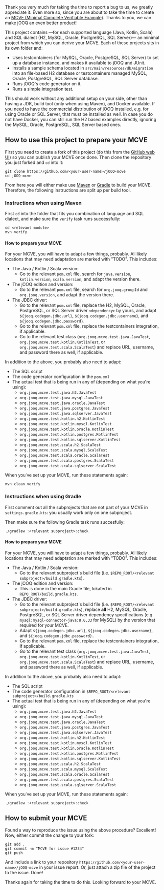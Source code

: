 Thank you very much for taking the time to report a bug to us, we greatly appreciate it.
Even more so, since you are about to take the time to create an
[MCVE (Minimal Complete Verifiable Example)](https://stackoverflow.com/help/minimal-reproducible-example).
Thanks to you, we can make jOOQ an even better product!


This project contains —for each supported language (Java, Kotlin, Scala) and SQL dialect (H2, MySQL, Oracle, PostgreSQL, SQL Server)—
an minimal project from which you can derive your MCVE. Each of these projects sits in its own folder and:

- Uses testcontainers (for MySQL, Oracle, PostgreSQL, SQL Server) to set up a database instance, and makes it available to jOOQ and JUnit.
- Installs a sample schema located in `src/main/resources/db/migration` into an file-based H2 database or testcontainers managed MySQL, Oracle, PostgreSQL, SQL Server database.
- Runs jOOQ's code generator on it.
- Runs a simple integration test.

This should work without any additional setup on your side, other than having a JDK, build tool (only when using Maven), and Docker available.
If you need to have the commercial distribution of jOOQ installed, e.g. for using Oracle or SQL Server, that must be installed as well.
In case you do not have Docker, you can still run the H2 based examples directly, ignoring the MySQL, Oracle, PostgreSQL, SQL Server based ones.


## How to use this project to prepare your MCVE


First you need to create a fork of this project (do this from the [GitHub web UI](https://docs.github.com/en/pull-requests/collaborating-with-pull-requests/working-with-forks/fork-a-repo))
so you can publish your MCVE once done. Then clone the repository you just forked and `cd` into it:


```
git clone https://github.com/<your-user-name>/jOOQ-mcve
cd jOOQ-mcve
```

From here you will either make use [Maven](https://maven.apache.org) or [Gradle](https://gradle.org) to build your MCVE.
Therefore, the following instructions are split up per build tool.


### Instructions when using Maven

First `cd` into the folder that fits you combination of language and SQL dialect, and make sure the `verify` task runs successfully:

```
cd <relevant module>
mvn verify
```

#### How to prepare your MCVE

For your MCVE, you will have to adapt a few things, probably. All likely locations that may need adaptation are marked with "TODO". This includes:

- The Java / Kotlin / Scala version: 
  - Go to the relevant `pom.xml` file, search for `java.version`, `kotlin.version`, `scala.version`, and adapt the version there.
- The jOOQ edition and version: 
  - Go to the relevant `pom.xml` file, search for `org.jooq.groupId` and `org.jooq.version`, and adapt the version there.
- The JDBC driver: 
  - Go to the relevant `pom.xml` file, replace the H2, MySQL, Oracle, PostgreSQL, or SQL Server driver `<dependency>` by yours, and adapt `${jooq.codegen.jdbc.url}`, `${jooq.codegen.jdbc.username}`, and `${jooq.codegen.jdbc.password}`.
  - Go to the relevant `pom.xml` file, replace the testcontainers integration, if applicable.
  - Go to the relevant test class (`org.jooq.mcve.test.java.JavaTest`, `org.jooq.mcve.test.kotlin.KotlinTest`, or `org.jooq.mcve.test.scala.ScalaTest`) and replace URL, username, and password there as well, if applicable.
  
In addition to the above, you probably also need to adapt:

- The SQL script
- The code generator configuration in the `pom.xml`
- The actual test that is being run in any of (depending on what you're using):
  - `org.jooq.mcve.test.java.h2.JavaTest`
  - `org.jooq.mcve.test.java.mysql.JavaTest`
  - `org.jooq.mcve.test.java.oracle.JavaTest`
  - `org.jooq.mcve.test.java.postgres.JavaTest`
  - `org.jooq.mcve.test.java.sqlserver.JavaTest`
  - `org.jooq.mcve.test.kotlin.h2.KotlinTest`
  - `org.jooq.mcve.test.kotlin.mysql.KotlinTest`
  - `org.jooq.mcve.test.kotlin.oracle.KotlinTest`
  - `org.jooq.mcve.test.kotlin.postgres.KotlinTest`
  - `org.jooq.mcve.test.kotlin.sqlserver.KotlinTest`
  - `org.jooq.mcve.test.scala.h2.ScalaTest`
  - `org.jooq.mcve.test.scala.mysql.ScalaTest`
  - `org.jooq.mcve.test.scala.oracle.ScalaTest`
  - `org.jooq.mcve.test.scala.postgres.ScalaTest`
  - `org.jooq.mcve.test.scala.sqlserver.ScalaTest`

When you've set up your MCVE, run these statements again:

```
mvn clean verify
```


### Instructions when using Gradle

First comment out all the subprojects that are not part of your MCVE in `settings.gradle.kts`: you usually work only on one subproject.

Then make sure the following Gradle task runs succesfully:

```
./gradlew :<relevant subproject>:check
```


#### How to prepare your MCVE

For your MCVE, you will have to adapt a few things, probably. All likely locations that may need adaptation are marked with "TODO". This includes:

- The Java / Kotlin / Scala version: 
  - Go to the relevant subproject's build file (i.e. `$REPO_ROOT/<relevant subproject>/build.gradle.kts`).
- The jOOQ edition and version: 
  - This is done in the main Gradle file, lokated in `REPO_ROOT/build.gradle.kts`.
- The JDBC driver: 
  - Go to the relevant subproject's build file (i.e. `$REPO_ROOT/<relevant subproject>/build.gradle.kts`), replace **all** H2, MySQL, Oracle, PostgreSQL, or SQL Server driver dependency specifications (e.g. `mysql:mysql-connector-java:8.0.33` for MySQL) by the version that required for your MCVE.
  - Adapt `${jooq.codegen.jdbc.url}`, `${jooq.codegen.jdbc.username}`, and `${jooq.codegen.jdbc.password}.`
  - Go to the relevant `pom.xml` file, replace the testcontainers integration, if applicable.
  - Go to the relevant test class (`org.jooq.mcve.test.java.JavaTest`, `org.jooq.mcve.test.kotlin.KotlinTest`, or `org.jooq.mcve.test.scala.ScalaTest`) and replace URL, username, and password there as well, if applicable.
  
In addition to the above, you probably also need to adapt:

- The SQL script
- The code generator configuration in `$REPO_ROOT/<relevant subproject>/build.gradle.kts`
- The actual test that is being run in any of (depending on what you're using):
  - `org.jooq.mcve.test.java.h2.JavaTest`
  - `org.jooq.mcve.test.java.mysql.JavaTest`
  - `org.jooq.mcve.test.java.oracle.JavaTest`
  - `org.jooq.mcve.test.java.postgres.JavaTest`
  - `org.jooq.mcve.test.java.sqlserver.JavaTest`
  - `org.jooq.mcve.test.kotlin.h2.KotlinTest`
  - `org.jooq.mcve.test.kotlin.mysql.KotlinTest`
  - `org.jooq.mcve.test.kotlin.oracle.KotlinTest`
  - `org.jooq.mcve.test.kotlin.postgres.KotlinTest`
  - `org.jooq.mcve.test.kotlin.sqlserver.KotlinTest`
  - `org.jooq.mcve.test.scala.h2.ScalaTest`
  - `org.jooq.mcve.test.scala.mysql.ScalaTest`
  - `org.jooq.mcve.test.scala.oracle.ScalaTest`
  - `org.jooq.mcve.test.scala.postgres.ScalaTest`
  - `org.jooq.mcve.test.scala.sqlserver.ScalaTest`

When you've set up your MCVE, run these statements again:

```
./gradlew :<relevant subproject>:check
```


## How to submit your MCVE

Found a way to reproduce the issue using the above procedure? Excellent! Now, either commit the change to your fork:

```
git add .
git commit -m "MCVE for issue #1234"
git push
```

And include a link to your repository `https://github.com/<your-user-name>/jOOQ-mcve` in your issue report. Or, just attach a zip file of the project to the issue. Done!

Thanks again for taking the time to do this. Looking forward to your MCVE.

